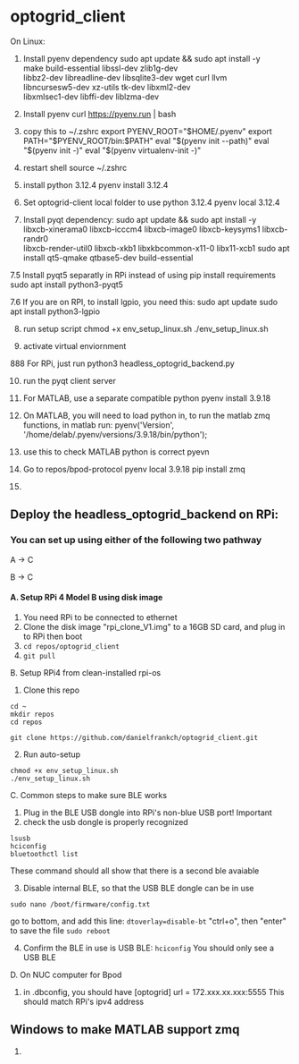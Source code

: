 # optogrid_client

On Linux:
1. Install pyenv dependency
sudo apt update && sudo apt install -y \
  make build-essential libssl-dev zlib1g-dev \
  libbz2-dev libreadline-dev libsqlite3-dev wget curl llvm \
  libncursesw5-dev xz-utils tk-dev libxml2-dev \
  libxmlsec1-dev libffi-dev liblzma-dev

2. Install pyenv
curl https://pyenv.run | bash

3. copy this to ~/.zshrc
export PYENV_ROOT="$HOME/.pyenv"
export PATH="$PYENV_ROOT/bin:$PATH"
eval "$(pyenv init --path)"
eval "$(pyenv init -)"
eval "$(pyenv virtualenv-init -)"

4. restart shell
source ~/.zshrc


5. install python 3.12.4
pyenv install 3.12.4


6. Set optogrid-client local folder to use python 3.12.4
pyenv local 3.12.4


7. Install pyqt dependency:
sudo apt update && sudo apt install -y \
  libxcb-xinerama0 libxcb-icccm4 libxcb-image0 libxcb-keysyms1 libxcb-randr0 \
  libxcb-render-util0 libxcb-xkb1 libxkbcommon-x11-0 libx11-xcb1
sudo apt install qt5-qmake qtbase5-dev build-essential

7.5 Install pyqt5 separatly in RPi instead of using pip install requirements
sudo apt install python3-pyqt5

7.6 If you are on RPI, to install lgpio, you need this:
sudo apt update
sudo apt install python3-lgpio

8. run setup script
chmod +x env_setup_linux.sh
./env_setup_linux.sh

9. activate virtual enviornment

888 For RPi, just run
python3 headless_optogrid_backend.py

10. run the pyqt client server

11. For MATLAB, use a separate compatible python
pyenv install 3.9.18

12. On MATLAB, you will need to load python in, to run the matlab zmq functions, in matlab run:
pyenv('Version', '/home/delab/.pyenv/versions/3.9.18/bin/python');

13. use this to check MATLAB python is correct
pyevn

14. Go to repos/bpod-protocol
pyenv local 3.9.18
pip install zmq

15. 



## Deploy the headless_optogrid_backend on RPi:
### You can set up using either of the following two pathway
A -> C

B -> C

#### A. Setup RPi 4 Model B using disk image
1. You need RPi to be connected to ethernet
2. Clone the disk image "rpi_clone_V1.img" to a 16GB SD card, and plug in to RPi then boot
3. ```cd repos/optogrid_client```
4. ```git pull```


B. Setup RPi4 from clean-installed rpi-os
1. Clone this repo
```
cd ~
mkdir repos
cd repos
```

```
git clone https://github.com/danielfrankch/optogrid_client.git
```
2.  Run auto-setup
```
chmod +x env_setup_linux.sh
./env_setup_linux.sh
```


C. Common steps to make sure BLE works
1. Plug in the BLE USB dongle into RPi's non-blue USB port! Important
2. check the usb dongle is properly recognized
```
lsusb
hciconfig
bluetoothctl list
```
These command should all show that there is a second ble avaiable 

3. Disable internal BLE, so that the USB BLE dongle can be in use


```
sudo nano /boot/firmware/config.txt
```
go to bottom, and add this line:
```dtoverlay=disable-bt```
"ctrl+o", then "enter" to save the file
```sudo reboot```

4. Confirm the BLE in use is USB BLE:
```hciconfig```
You should only see a USB BLE


D. On NUC computer for Bpod
1. in .dbconfig, you should have
[optogrid]
url = 172.xxx.xx.xxx:5555
This should match RPi's ipv4 address

## Windows to make MATLAB support zmq
1. 
